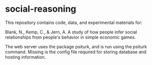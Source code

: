 # social-reasoning

This repository contains code, data, and experimental materials for:

Blank, N., Kemp, C., & Jern, A. A study of how people infer social relationships from people's behavior in simple economic games. 


The web server uses the package psiturk, and is run using the psiturk command. Missing is the config file required for storing database and hosting information. 

